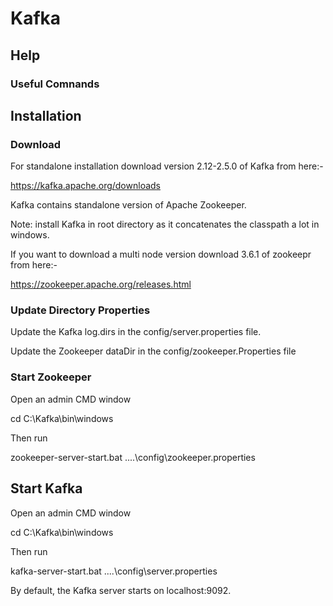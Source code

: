 # Kafka

## Help

### Useful Comnands



## Installation

### Download

For standalone installation download version 2.12-2.5.0 of Kafka from here:-

https://kafka.apache.org/downloads

Kafka contains standalone version of Apache Zookeeper. 

Note: install Kafka in root directory as it concatenates the classpath a lot in windows.

If you want to download a multi node version download 3.6.1 of zookeepr from here:-

https://zookeeper.apache.org/releases.html

### Update Directory Properties

Update the Kafka log.dirs in the config/server.properties file.

Update the Zookeeper dataDir in the config/zookeeper.Properties file

### Start Zookeeper

Open an admin CMD window

cd C:\Kafka\bin\windows

Then run

zookeeper-server-start.bat ..\..\config\zookeeper.properties

## Start Kafka

Open an admin CMD window

cd C:\Kafka\bin\windows

Then run

 kafka-server-start.bat ..\..\config\server.properties

By default, the Kafka server starts on localhost:9092.
